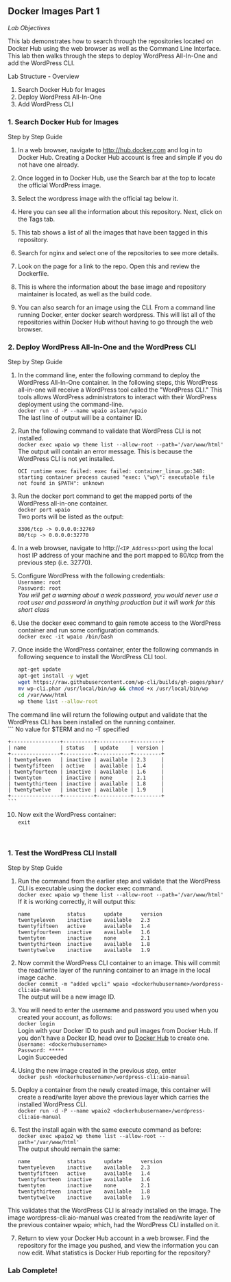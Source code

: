 ## Docker Images Part 1
*Lab Objectives*

This lab demonstrates how to search through the repositories located on Docker Hub using the web browser as well as the Command Line Interface. This lab then walks through the steps to deploy WordPress All-In-One and add the WordPress CLI.

Lab Structure - Overview
1.	Search Docker Hub for Images
2.	Deploy WordPress All-In-One
3.	Add WordPress CLI

 
### 1. Search Docker Hub for Images
Step by Step Guide
1.	In a web browser, navigate to http://hub.docker.com and log in to Docker Hub. Creating a Docker Hub account is free and simple if you do not have one already.

2.	Once logged in to Docker Hub, use the Search bar at the top to locate the official WordPress image.

3.	Select the wordpress image with the official tag below it.

4.	Here you can see all the information about this repository. Next, click on the Tags tab.

5.	This tab shows a list of all the images that have been tagged in this repository.

6.	Search for nginx and select one of the repositories to see more details.

7.	Look on the page for a link to the repo. Open this and review the Dockerfile.

8.	This is where the information about the base image and repository maintainer is located, as well as the build code.

9.	You can also search for an image using the CLI. From a command line running Docker, enter 
docker search wordpress. This will list all of the repositories within Docker Hub without having to go through the web browser.

### 2. Deploy WordPress All-In-One and the WordPress CLI
Step by Step Guide
1.	In the command line, enter the following command to deploy the WordPress All-In-One container. In the following steps, this WordPress all-in-one will receive a WordPress tool called the "WordPress CLI." This tools allows WordPress administrators to interact with their WordPress deployment using the command-line.  
    `docker run -d -P --name wpaio aslaen/wpaio`  
The last line of output will be a container ID.  

2.	Run the following command to validate that WordPress CLI is not installed.  
    `docker exec wpaio wp theme list --allow-root --path='/var/www/html'`  
The output will contain an error message. This is because the WordPress CLI is not yet installed.  
    ```
    OCI runtime exec failed: exec failed: container_linux.go:348: starting container process caused "exec: \"wp\": executable file not found in $PATH": unknown
    ```

3.	Run the docker port command to get the mapped ports of the WordPress all-in-one container.  
    `docker port wpaio `  
Two ports will be listed as the output:  
    ```
    3306/tcp -> 0.0.0.0:32769  
    80/tcp -> 0.0.0.0:32770  
    ```

4.	In a web browser, navigate to http://`<IP_Address>`:port using the local host IP address of your machine and the port mapped to 80/tcp from the previous step (i.e. 32770).

7.	Configure WordPress with the following credentials:  
    `Username: root`  
    `Password: root`  
    *You will get a warning about a weak password, you would never use a root user and password in anything production but it will work for this short class*

8.	Use the docker exec command to gain remote access to the WordPress container and run some configuration commands.  
    `docker exec -it wpaio /bin/bash`

9.	Once inside the WordPress container, enter the following commands in following sequence to install the WordPress CLI tool.  
    ```sh
    apt-get update
    apt-get install -y wget
    wget https://raw.githubusercontent.com/wp-cli/builds/gh-pages/phar/wp-cli.phar
    mv wp-cli.phar /usr/local/bin/wp && chmod +x /usr/local/bin/wp
    cd /var/www/html
    wp theme list --allow-root
    ```
The command line will return the following output and validate that the WordPress CLI has been installed on the running container.  
    ```
    No value for $TERM and no -T specified   
    
    +----------------+----------+-----------+---------+
    | name           | status   | update    | version |
    +----------------+----------+-----------+---------+
    | twentyeleven   | inactive | available | 2.3     |
    | twentyfifteen  | active   | available | 1.4     |
    | twentyfourteen | inactive | available | 1.6     |
    | twentyten      | inactive | none      | 2.1     |
    | twentythirteen | inactive | available | 1.8     |
    | twentytwelve   | inactive | available | 1.9     |
    +----------------+----------+-----------+---------+
    ```

10.	Now exit the WordPress container:  
    `exit`

 
### 1. Test the WordPress CLI Install
Step by Step Guide
1.	Run the command from the earlier step and validate that the WordPress CLI is executable using the docker exec command.  
    `docker exec wpaio wp theme list --allow-root --path='/var/www/html'`  
If it is working correctly, it will output this:  
    ```
    name            status      update      version
    twentyeleven    inactive    available   2.3
    twentyfifteen   active      available	1.4
    twentyfourteen	inactive	available	1.6
    twentyten       inactive	none        2.1
    twentythirteen	inactive	available	1.8
    twentytwelve	inactive	available	1.9
    ```

2.	Now commit the WordPress CLI container to an image. This will commit the read/write layer of the running container to an image in the local image cache.  
    `docker commit -m "added wpcli" wpaio <dockerhubusername>/wordpress-cli:aio-manual`  
The output will be a new image ID.

3. You will need to enter the username and password you used when you created your account, as follows:  
    `docker login`  
Login with your Docker ID to push and pull images from Docker Hub. If you don't have a Docker ID, head over to [Docker Hub](https://hub.docker.com) to create one.  
    `Username: <dockerhubusername>`  
    `Password: *****`  
Login Succeeded

4.	Using the new image created in the previous step, enter  
    `docker push <dockerhubusername>/wordpress-cli:aio-manual`

5.	Deploy a container from the newly created image, this container will create a read/write layer above the previous layer which carries the installed WordPress CLI.  
    `docker run -d -P --name wpaio2 <dockerhubusername>/wordpress-cli:aio-manual  `

6.	Test the install again with the same execute command as before:  
    `docker exec wpaio2 wp theme list --allow-root --path='/var/www/html'`  
The output should remain the same:  
    ```
    name            status	    update	    version
    twentyeleven	inactive	available	2.3
    twentyfifteen	active      available	1.4
    twentyfourteen	inactive	available	1.6
    twentyten	    inactive	none      	2.1
    twentythirteen	inactive	available	1.8
    twentytwelve	inactive	available	1.9
    ```
This validates that the WordPress CLI is already installed on the image. The image wordpress-cli:aio-manual was created from the read/write layer of the previous container wpaio; which, had the WordPress CLI installed on it. 

7.	Return to view your Docker Hub account in a web browser. Find the repository for the image you pushed, and view the information you can now edit. What statistics is Docker Hub reporting for the repository?

### Lab Complete!

<!-- 
LastTested: 2018-09-28
OS: Ubuntu 18.04
DockerVersion: 18.06.1-ce, build e68fc7a
-->
